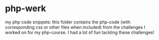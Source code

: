 # php-werk
my php code snippets: 
this folder contains the php-code (with corresponding css or other files when included) from the challenges I worked on for my php-course.
I had a lot of fun tackling these challenges!
